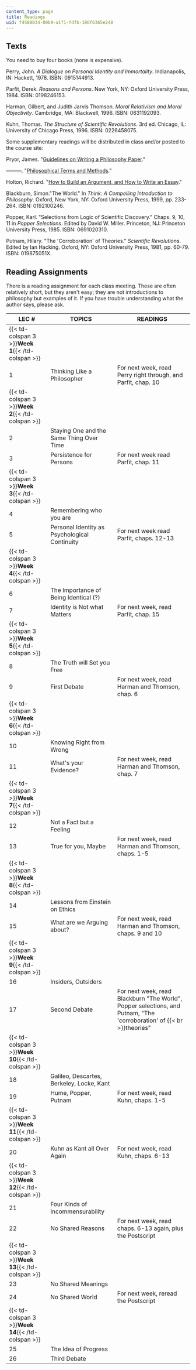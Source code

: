 ```yaml
---
content_type: page
title: Readings
uid: f4588034-00b9-a1f1-fdfb-186f6365e248
---
```


Texts
-----

You need to buy four books (none is expensive).

Perry, John. _A Dialogue on Personal Identity and Immortality_. Indianapolis, IN: Hackett, 1978. ISBN: 0915144913.

Parfit, Derek. _Reasons and Persons_. New York, NY: Oxford University Press, 1984. ISBN: 0198246153.

Harman, Gilbert, and Judith Jarvis Thomson. _Moral Relativism and Moral Objectivity_. Cambridge, MA: Blackwell, 1996. ISBN: 0631192093.

Kuhn, Thomas. _The Structure of Scientific Revolutions_. 3rd ed. Chicago, IL: University of Chicago Press, 1996. ISBN: 0226458075.

Some supplementary readings will be distributed in class and/or posted to the course site:

Pryor, James. "[Guidelines on Writing a Philosophy Paper](http://www.jimpryor.net/teaching/guidelines/writing.html)."

———. "[Philosophical Terms and Methods](http://www.princeton.edu/main/)."

Holton, Richard. "[How to Build an Argument, and How to Write an Essay](http://web.mit.edu/holton/www/edin/write/writehome.html)."

Blackburn, Simon."The World." In _Think: A Compelling Introduction to Philosophy_. Oxford, New York, NY: Oxford University Press, 1999, pp. 233- 264. ISBN: 0192100246.

Popper, Karl. "Selections from Logic of Scientific Discovery." Chaps. 9, 10, 11 in _Popper Selections_. Edited by David W. Miller. Princeton, NJ: Princeton University Press, 1985. ISBN: 0691020310.

Putnam, Hilary. "The 'Corroboration' of Theories." _Scientific Revolutions_. Edited by Ian Hacking. Oxford, NY: Oxford University Press, 1981, pp. 60-79. ISBN: 019875051X.

Reading Assignments
-------------------

There is a reading assignment for each class meeting. These are often relatively short, but they aren't easy; they are not introductions to philosophy but examples of it. If you have trouble understanding what the author says, please ask.

| LEC # | TOPICS | READINGS |
| --- | --- | --- |
| {{< td-colspan 3 >}}**Week 1**{{< /td-colspan >}} |||
| 1 | Thinking Like a Philosopher | For next week, read Perry right through, and Parfit, chap. 10 |
| {{< td-colspan 3 >}}**Week 2**{{< /td-colspan >}} |||
| 2 | Staying One and the Same Thing Over Time | &nbsp; |
| 3 | Persistence for Persons | For next week read Parfit, chap. 11 |
| {{< td-colspan 3 >}}**Week 3**{{< /td-colspan >}} |||
| 4 | Remembering who you are | &nbsp; |
| 5 | Personal Identity as Psychological Continuity | For next week read Parfit, chaps. 12-13 |
| {{< td-colspan 3 >}}**Week 4**{{< /td-colspan >}} |||
| 6 | The Importance of Being Identical (?) | &nbsp; |
| 7 | Identity is Not what Matters | For next week, read Parfit, chap. 15 |
| {{< td-colspan 3 >}}**Week 5**{{< /td-colspan >}} |||
| 8 | The Truth will Set you Free | &nbsp; |
| 9 | First Debate | For next week, read Harman and Thomson, chap. 6 |
| {{< td-colspan 3 >}}**Week 6**{{< /td-colspan >}} |||
| 10 | Knowing Right from Wrong | &nbsp; |
| 11 | What's your Evidence? | For next week, read Harman and Thomson, chap. 7 |
| {{< td-colspan 3 >}}**Week 7**{{< /td-colspan >}} |||
| 12 | Not a Fact but a Feeling | &nbsp; |
| 13 | True for you, Maybe | For next week, read Harman and Thomson, chaps. 1-5 |
| {{< td-colspan 3 >}}**Week 8**{{< /td-colspan >}} |||
| 14 | Lessons from Einstein on Ethics | &nbsp; |
| 15 | What are we Arguing about? | For next week, read Harman and Thomson, chaps. 9 and 10 |
| {{< td-colspan 3 >}}**Week 9**{{< /td-colspan >}} |||
| 16 | Insiders, Outsiders | &nbsp; |
| 17 | Second Debate | For next week, read Blackburn "The World", Popper selections, and Putnam, "The 'corroboration' of  {{< br >}}theories" |
| {{< td-colspan 3 >}}**Week 10**{{< /td-colspan >}} |||
| 18 | Galileo, Descartes, Berkeley, Locke, Kant | &nbsp; |
| 19 | Hume, Popper, Putnam | For next week, read Kuhn, chaps. 1-5 |
| {{< td-colspan 3 >}}**Week 11**{{< /td-colspan >}} |||
| 20 | Kuhn as Kant all Over Again | For next week, read Kuhn, chaps. 6-13 |
| {{< td-colspan 3 >}}**Week 12**{{< /td-colspan >}} |||
| 21 | Four Kinds of Incommensurability | &nbsp; |
| 22 | No Shared Reasons | For next week, read chaps. 6-13 again, plus the Postscript |
| {{< td-colspan 3 >}}**Week 13**{{< /td-colspan >}} |||
| 23 | No Shared Meanings | &nbsp; |
| 24 | No Shared World | For next week, reread the Postscript |
| {{< td-colspan 3 >}}**Week 14**{{< /td-colspan >}} |||
| 25 | The Idea of Progress | &nbsp; |
| 26 | Third Debate |